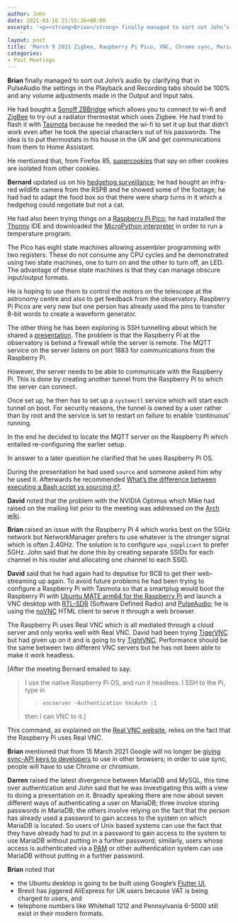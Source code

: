 ```yaml
---
author: John
date: 2021-03-16 21:55:36+00:00
excerpt: '<p><strong>Brian</strong> finally managed to sort out John’s audio by clarifying that in PulseAudio the settings in the Playback and Recording tabs should be 100% and any volume adjustments made in the Output and Input tabs.</p>
	'
layout: post
title: 'March 9 2021 Zigbee, Raspberry Pi Pico, VNC, Chrome sync, MariaDB authentication'
categories:
- Past Meetings
---
```


<p><strong>Brian</strong> finally managed to sort out John’s audio by clarifying that in PulseAudio the settings in the Playback and Recording tabs should be 100% and any volume adjustments made in the Output and Input tabs.</p><p>He had bought a <a href="https://sonoff.tech/product/smart-home-security/zbbridge" type="text/html" role="link">Sonoff ZBBridge</a> which allows you to connect to wi-fi and <a href="https://en.wikipedia.org/wiki/Zigbee" type="text/html" role="link">ZigBee</a> to try out a radiator thermostat which uses Zigbee. He had tried to flash it with <a href="https://tasmota.github.io/docs/" type="text/html" role="link">Tasmota</a> because he needed the wi-fi to set it up but that didn’t work even after he took the special characters out of his passwords. The idea is to put thermostats in his house in the UK and get communications from them to Home Assistant.</p><p>He mentioned that, from Firefox 85, <a href="https://blog.mozilla.org/security/2021/01/26/supercookie-protections/" type="text/html" role="link">supercookies</a> that spy on other cookies are isolated from other cookies.</p><p><strong>Bernard</strong> updated us on his <a href="http://bradlug.co.uk/blog/2019/07/14/july-09-2019-infra-red-wordpress-meet" type="text/html" role="link">hedgehog surveillance</a>; he had bought an infra-red wildlife camera from the RSPB and he showed some of the footage; he had had to adapt the food box so that there were sharp turns in it which a hedgehog could negotiate but not a cat.</p><p>He had also been trying things on a <a href="https://www.raspberrypi.org/products/raspberry-pi-pico/" type="text/html" role="link">Raspberry Pi Pico</a>; he had installed the <a href="https://thonny.org/" type="text/html" role="link">Thonny</a> IDE and downloaded the <a href="https://micropython.org/" type="text/html" role="link">MicroPython interpreter</a> in order to run a temperature program.</p><p>The Pico has eight state machines allowing assembler programming with two registers. These do not consume any CPU cycles and he demonstrated using two state machines, one to turn on and the other to turn off, an LED. The advantage of these state machines is that they can manage obscure input/output formats.</p><p>He is hoping to use them to control the motors on the telescope at the astronomy centre and also to get feedback from the observatory. Raspberry Pi Picos are very new but one person has already used the pins to transfer 8-bit words to create a waveform generator.</p><p>The other thing he has been exploring is SSH tunnelling about which he shared a <a href="https://github.com/bernie-skipole/acremscope-pi/blob/main/sshtunnel.odp" type="application/vnd.oasis.opendocument.presentation" role="link">presentation</a>. The problem is that the Raspberry Pi at the observatory is behind a firewall while the server is remote. The MQTT service on the server listens on port 1883 for communications from the Raspberry Pi.</p><p>However, the server needs to be able to communicate with the Raspberry Pi. This is done by creating another tunnel from the Raspberry Pi to which the server can connect.</p><p>Once set up, he then has to set up a <code>systemctl</code> service which will start each tunnel on boot. For security reasons, the tunnel is owned by a user rather than by root and the service is set to restart on failure to enable ‘continuous’ running.</p><p>In the end he decided to locate the MQTT server on the Raspberry Pi which entailed re-configuring the earlier setup.</p><p>In answer to a later question he clarified that he uses Raspberry Pi OS.</p><p>During the presentation he had used <code>source</code> and someone asked him why he used it. Afterwards he recommended <a href="https://superuser.com/questions/176783/what-is-the-difference-between-executing-a-bash-script-vs-sourcing-it" type="text/html" role="link">What’s the difference between executing a Bash script vs sourcing it?</a>.</p><p><strong>David</strong> noted that the problem with the NVIDIA Optimus which Mike had raised on the mailing list prior to the meeting was addressed on the <a href="https://wiki.archlinux.org/index.php/NVIDIA_Optimus" type="text/html" role="link">Arch wiki</a>.</p><p><strong>Brian</strong> raised an issue with the Raspberry Pi 4 which works best on the 5GHz network but NetworkManager prefers to use whatever is the stronger signal which is often 2.4GHz. The solution is to configure <code>wpa_supplicant</code> to prefer 5GHz. John said that he done this by creating separate SSIDs for each channel in his router and allocating one channel to each SSID.</p><p><strong>David</strong> said that he had again had to deputise for BCB to get their web-streaming up again. To avoid future problems he had been trying to configure a Raspberry Pi with Tasmota so that a smartplug would boot the Raspberry Pi with <a href="https://ubuntu-mate.org/raspberry-pi/" type="text/html" role="link">Ubuntu MATE arm64 for the Raspberry Pi</a> and launch a VNC desktop with <a href="https://www.rtl-sdr.com/about-rtl-sdr/" type="text/html" role="link">RTL-SDR</a> (Software Defined Radio) and <a href="https://www.freedesktop.org/wiki/Software/PulseAudio/" type="text/html" role="link">PulseAudio</a>; he is using the <a href="https://novnc.com/noVNC/" type="text/html" role="link">noVNC</a> HTML client to serve it through a web browser.</p><p>The Raspberry Pi uses Real VNC which is all mediated through a cloud server and only works well with Real VNC. David had been trying <a href="https://tigervnc.org/" type="text/html" role="link">TigerVNC</a> but had given up on it and is going to try <a href="https://www.tightvnc.com/" type="text/html" role="link">TightVNC</a>. Performance should be the same between two different VNC servers but he has not been able to make it work headless.</p><p>[After the meeting Bernard emailed to say:</p><blockquote><p>I use the native Raspberry Pi OS, and run it headless. I SSH to the Pi, type in</p><blockquote><code>vncserver -Authentication VncAuth :1</code></blockquote><p>then I can VNC to it.]</p></blockquote><p>This command, as explained on the <a href="https://help.realvnc.com/hc/en-us/articles/360002253878#configuring-programs-before-they-start-0-0" type="text/html" role="link">Real VNC website</a>, relies on the fact that the Raspberry Pi uses Real VNC.</p><p><strong>Brian</strong> mentioned that from 15 March 2021 Google will no longer be <a href="https://www.neowin.net/news/google-to-limit-chrome-sync-api-following-audit/" type="text/html" role="link">giving sync-API keys to developers</a> to use in other browsers; in order to use sync, people will have to use Chrome or chromium.</p><p><strong>Darren</strong> raised the latest divergence between MariaDB and MySQL, this time over authentication and John said that he was investigating this with a view to doing a presentation on it. Broadly speaking there are now about seven different ways of authenticating a user on MariaDB; three involve storing passwords in MariaDB; the others involve relying on the fact that the person has already used a password to gain access to the system on which MariaDB is located. So users of Unix based systems can use the fact that they have already had to put in a password to gain access to the system to use MariaDB without putting in a further password; similarly, users whose access is authenticated via a <a href="https://en.wikipedia.org/wiki/Pluggable_authentication_module" type="text/html" role="link">PAM</a> or other authentication system can use MariaDB without putting in a further password.</p><p><strong>Brian</strong> noted that<p><ul><li>the Ubuntu desktop is going to be built using Google’s <a href="https://flutter.dev/" type="text/html" role="link">Flutter UI</a>,</li><li>Brexit has jiggered AliExpress for UK users because VAT is being charged to users, and</li><li>telephone numbers like Whitehall 1212 and Pennsylvania 6-5000 still exist in their modern formats.</li></ul>
